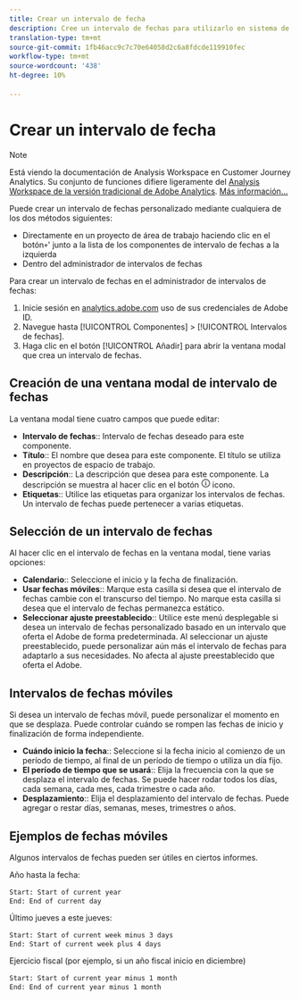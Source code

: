 ```yaml
---
title: Crear un intervalo de fecha
description: Cree un intervalo de fechas para utilizarlo en sistema de informes.
translation-type: tm+mt
source-git-commit: 1fb46acc9c7c70e64058d2c6a8fdcde119910fec
workflow-type: tm+mt
source-wordcount: '438'
ht-degree: 10%

---
```



# Crear un intervalo de fecha

>[!NOTE]
>
>Está viendo la documentación de Analysis Workspace en Customer Journey Analytics. Su conjunto de funciones difiere ligeramente del [Analysis Workspace de la versión tradicional de Adobe Analytics](https://docs.adobe.com/content/help/es-ES/analytics/analyze/analysis-workspace/home.html). [Más información...](/help/getting-started/cja-aa.md)

Puede crear un intervalo de fechas personalizado mediante cualquiera de los dos métodos siguientes:

* Directamente en un proyecto de área de trabajo haciendo clic en el botón`+`&#39; junto a la lista de los componentes de intervalo de fechas a la izquierda
* Dentro del administrador de intervalos de fechas

Para crear un intervalo de fechas en el administrador de intervalos de fechas:

1. Inicie sesión en [analytics.adobe.com](https://analytics.adobe.com) uso de sus credenciales de Adobe ID.
1. Navegue hasta [!UICONTROL Componentes] > [!UICONTROL Intervalos de fechas].
1. Haga clic en el botón [!UICONTROL Añadir] para abrir la ventana modal que crea un intervalo de fechas.

## Creación de una ventana modal de intervalo de fechas

La ventana modal tiene cuatro campos que puede editar:

* **Intervalo de fechas**:: Intervalo de fechas deseado para este componente.
* **Título**:: El nombre que desea para este componente. El título se utiliza en proyectos de espacio de trabajo.
* **Descripción**:: La descripción que desea para este componente. La descripción se muestra al hacer clic en el botón ![i](../assets/i.png) icono.
* **Etiquetas**:: Utilice las etiquetas para organizar los intervalos de fechas. Un intervalo de fechas puede pertenecer a varias etiquetas.

## Selección de un intervalo de fechas

Al hacer clic en el intervalo de fechas en la ventana modal, tiene varias opciones:

* **Calendario**:: Seleccione el inicio y la fecha de finalización.
* **Usar fechas móviles**:: Marque esta casilla si desea que el intervalo de fechas cambie con el transcurso del tiempo. No marque esta casilla si desea que el intervalo de fechas permanezca estático.
* **Seleccionar ajuste preestablecido**:: Utilice este menú desplegable si desea un intervalo de fechas personalizado basado en un intervalo que oferta el Adobe de forma predeterminada. Al seleccionar un ajuste preestablecido, puede personalizar aún más el intervalo de fechas para adaptarlo a sus necesidades. No afecta al ajuste preestablecido que oferta el Adobe.

## Intervalos de fechas móviles

Si desea un intervalo de fechas móvil, puede personalizar el momento en que se desplaza. Puede controlar cuándo se rompen las fechas de inicio y finalización de forma independiente.

* **Cuándo inicio la fecha**:: Seleccione si la fecha inicio al comienzo de un período de tiempo, al final de un período de tiempo o utiliza un día fijo.
* **El período de tiempo que se usará**:: Elija la frecuencia con la que se desplaza el intervalo de fechas. Se puede hacer rodar todos los días, cada semana, cada mes, cada trimestre o cada año.
* **Desplazamiento**:: Elija el desplazamiento del intervalo de fechas. Puede agregar o restar días, semanas, meses, trimestres o años.

## Ejemplos de fechas móviles

Algunos intervalos de fechas pueden ser útiles en ciertos informes.

Año hasta la fecha:

```text
Start: Start of current year
End: End of current day
```

Último jueves a este jueves:

```text
Start: Start of current week minus 3 days
End: Start of current week plus 4 days
```

Ejercicio fiscal (por ejemplo, si un año fiscal inicio en diciembre)

```text
Start: Start of current year minus 1 month
End: End of current year minus 1 month
```
